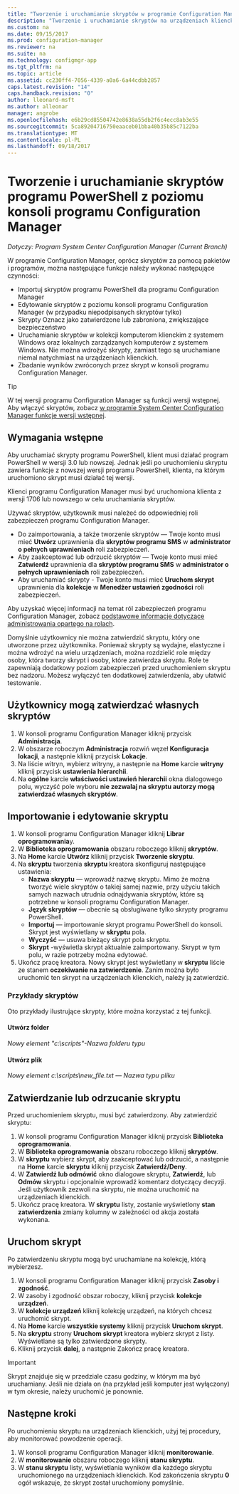 ```yaml
---
title: "Tworzenie i uruchamianie skryptów w programie Configuration Manager | Dokumentacja firmy Microsoft"
description: "Tworzenie i uruchamianie skryptów na urządzeniach klienckich w programie Configuration Manager."
ms.custom: na
ms.date: 09/15/2017
ms.prod: configuration-manager
ms.reviewer: na
ms.suite: na
ms.technology: configmgr-app
ms.tgt_pltfrm: na
ms.topic: article
ms.assetid: cc230ff4-7056-4339-a0a6-6a44cdbb2857
caps.latest.revision: "14"
caps.handback.revision: "0"
author: lleonard-msft
ms.author: alleonar
manager: angrobe
ms.openlocfilehash: e6b29cd85504742e8638a55db2f6c4ecc8ab3e55
ms.sourcegitcommit: 5ca89204716750eaaceb01bba40b35b85c7122ba
ms.translationtype: MT
ms.contentlocale: pl-PL
ms.lasthandoff: 09/18/2017
---
```

# <a name="create-and-run-powershell-scripts-from-the-configuration-manager-console"></a>Tworzenie i uruchamianie skryptów programu PowerShell z poziomu konsoli programu Configuration Manager

*Dotyczy: Program System Center Configuration Manager (Current Branch)*

W programie Configuration Manager, oprócz skryptów za pomocą pakietów i programów, można następujące funkcje należy wykonać następujące czynności:

- Importuj skryptów programu PowerShell dla programu Configuration Manager
- Edytowanie skryptów z poziomu konsoli programu Configuration Manager (w przypadku niepodpisanych skryptów tylko)
- Skrypty Oznacz jako zatwierdzone lub zabroniona, zwiększające bezpieczeństwo
- Uruchamianie skryptów w kolekcji komputerom klienckim z systemem Windows oraz lokalnych zarządzanych komputerów z systemem Windows. Nie można wdrożyć skrypty, zamiast tego są uruchamiane niemal natychmiast na urządzeniach klienckich.
- Zbadanie wyników zwróconych przez skrypt w konsoli programu Configuration Manager.

>[!TIP]
>W tej wersji programu Configuration Manager są funkcji wersji wstępnej. Aby włączyć skryptów, zobacz [w programie System Center Configuration Manager funkcje wersji wstępnej](/sccm/core/servers/manage/pre-release-features).

## <a name="prerequisites"></a>Wymagania wstępne

Aby uruchamiać skrypty programu PowerShell, klient musi działać program PowerShell w wersji 3.0 lub nowszej. Jednak jeśli po uruchomieniu skryptu zawiera funkcje z nowszej wersji programu PowerShell, klienta, na którym uruchomiono skrypt musi działać tej wersji.

Klienci programu Configuration Manager musi być uruchomiona klienta z wersji 1706 lub nowszego w celu uruchamiania skryptów.

Używać skryptów, użytkownik musi należeć do odpowiedniej roli zabezpieczeń programu Configuration Manager.

- Do zaimportowania, a także tworzenie skryptów — Twoje konto musi mieć **Utwórz** uprawnienia dla **skryptów programu SMS** w **administrator o pełnych uprawnieniach** roli zabezpieczeń.
- Aby zaakceptować lub odrzucić skryptów — Twoje konto musi mieć **Zatwierdź** uprawnienia dla **skryptów programu SMS** w **administrator o pełnych uprawnieniach** roli zabezpieczeń.
- Aby uruchamiać skrypty - Twoje konto musi mieć **Uruchom skrypt** uprawnienia dla **kolekcje** w **Menedżer ustawień zgodności** roli zabezpieczeń.

Aby uzyskać więcej informacji na temat ról zabezpieczeń programu Configuration Manager, zobacz [podstawowe informacje dotyczące administrowania opartego na rolach](/sccm/core/understand/fundamentals-of-role-based-administration).

Domyślnie użytkownicy nie można zatwierdzić skryptu, który one utworzone przez użytkownika. Ponieważ skrypty są wydajne, elastyczne i można wdrożyć na wielu urządzeniach, można rozdzielić role między osoby, która tworzy skrypt i osoby, które zatwierdza skryptu. Role te zapewniają dodatkowy poziom zabezpieczeń przed uruchomieniem skryptu bez nadzoru. Możesz wyłączyć ten dodatkowej zatwierdzenia, aby ułatwić testowanie.

## <a name="allow-users-to-approve-their-own-scripts"></a>Użytkownicy mogą zatwierdzać własnych skryptów

1. W konsoli programu Configuration Manager kliknij przycisk **Administracja**.
2. W obszarze roboczym **Administracja** rozwiń węzeł **Konfiguracja lokacji**, a następnie kliknij przycisk **Lokacje**.
3. Na liście witryn, wybierz witryny, a następnie na **Home** karcie **witryny** kliknij przycisk **ustawienia hierarchii**.
4. Na **ogólne** karcie **właściwości ustawień hierarchii** okna dialogowego polu, wyczyść pole wyboru **nie zezwalaj na skryptu autorzy mogą zatwierdzać własnych skryptów**.

## <a name="import-and-edit-a-script"></a>Importowanie i edytowanie skryptu

1. W konsoli programu Configuration Manager kliknij **Librar oprogramowania**y.
2. W **Biblioteka oprogramowania** obszaru roboczego kliknij **skryptów**.
3. Na **Home** karcie **Utwórz** kliknij przycisk **Tworzenie skryptu**.
4. Na **skryptu** tworzenia **skryptu** kreatora skonfiguruj następujące ustawienia:
    - **Nazwa skryptu** — wprowadź nazwę skryptu. Mimo że można tworzyć wiele skryptów o takiej samej nazwie, przy użyciu takich samych nazwach utrudnia odnajdywania skryptów, które są potrzebne w konsoli programu Configuration Manager.
    - **Język skryptów** — obecnie są obsługiwane tylko skrypty programu PowerShell.
    - **Importuj** — importowanie skrypt programu PowerShell do konsoli. Skrypt jest wyświetlany w **skryptu** pola.
    - **Wyczyść** — usuwa bieżący skrypt pola skryptu.
    - **Skrypt** -wyświetla skrypt aktualnie zaimportowany. Skrypt w tym polu, w razie potrzeby można edytować.
5. Ukończ pracę kreatora. Nowy skrypt jest wyświetlany w **skryptu** liście ze stanem **oczekiwanie na zatwierdzenie**. Zanim można było uruchomić ten skrypt na urządzeniach klienckich, należy ją zatwierdzić.

### <a name="script-examples"></a>Przykłady skryptów

Oto przykłady ilustrujące skrypty, które można korzystać z tej funkcji.

#### <a name="create-a-folder"></a>Utwórz folder

*Nowy element "c:\scripts"-Nazwa folderu typu*


#### <a name="create-a-file"></a>Utwórz plik

*Nowy element c:\scripts\new_file.txt — Nazwa typu pliku*


## <a name="approve-or-deny-a-script"></a>Zatwierdzanie lub odrzucanie skryptu

Przed uruchomieniem skryptu, musi być zatwierdzony. Aby zatwierdzić skryptu:

1. W konsoli programu Configuration Manager kliknij przycisk **Biblioteka oprogramowania**.
2. W **Biblioteka oprogramowania** obszaru roboczego kliknij **skryptów**.
3. W **skryptu** wybierz skrypt, aby zaakceptować lub odrzucić, a następnie na **Home** karcie **skryptu** kliknij przycisk **Zatwierdź/Deny**.
4. W **Zatwierdź lub odmówić** okno dialogowe skryptu, **Zatwierdź**, lub **Odmów** skryptu i opcjonalnie wprowadź komentarz dotyczący decyzji. Jeśli użytkownik zezwoli na skryptu, nie można uruchomić na urządzeniach klienckich.
5. Ukończ pracę kreatora. W **skryptu** listy, zostanie wyświetlony **stan zatwierdzenia** zmiany kolumny w zależności od akcja została wykonana.

## <a name="run-a-script"></a>Uruchom skrypt
Po zatwierdzeniu skryptu mogą być uruchamiane na kolekcję, którą wybierzesz.

1. W konsoli programu Configuration Manager kliknij przycisk **Zasoby i zgodność**.
2. W zasoby i zgodność obszar roboczy, kliknij przycisk **kolekcje urządzeń**.
3. W **kolekcje urządzeń** kliknij kolekcję urządzeń, na których chcesz uruchomić skrypt.
4. Na **Home** karcie **wszystkie systemy** kliknij przycisk **Uruchom skrypt**.
5. Na **skryptu** strony **Uruchom skrypt** kreatora wybierz skrypt z listy. Wyświetlane są tylko zatwierdzone skrypty.
6. Kliknij przycisk **dalej**, a następnie Zakończ pracę kreatora.

>[!IMPORTANT]
>Skrypt znajduje się w przedziale czasu godziny, w którym ma być uruchamiany. Jeśli nie działa on (na przykład jeśli komputer jest wyłączony) w tym okresie, należy uruchomić je ponownie.

## <a name="next-steps"></a>Następne kroki

Po uruchomieniu skryptu na urządzeniach klienckich, użyj tej procedury, aby monitorować powodzenie operacji.

1. W konsoli programu Configuration Manager kliknij **monitorowanie**.
2. W **monitorowanie** obszaru roboczego kliknij **stanu skryptu**.
3. W **stanu skryptu** listy, wyświetlania wyników dla każdego skryptu uruchomionego na urządzeniach klienckich. Kod zakończenia skryptu **0** ogół wskazuje, że skrypt został uruchomiony pomyślnie.

